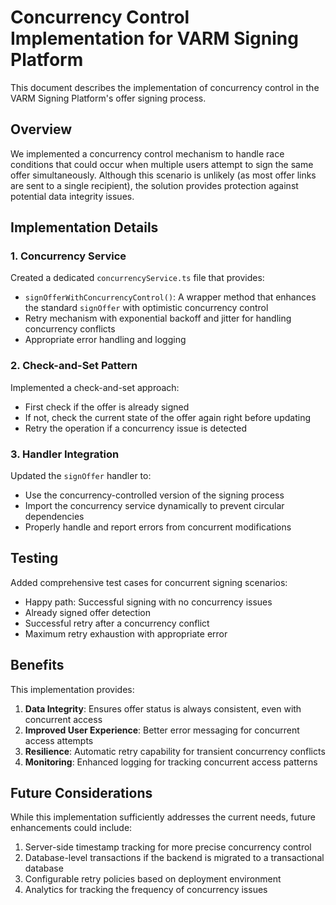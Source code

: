 # Concurrency Control Implementation for VARM Signing Platform

This document describes the implementation of concurrency control in the VARM Signing Platform's offer signing process.

## Overview

We implemented a concurrency control mechanism to handle race conditions that could occur when multiple users attempt to sign the same offer simultaneously. Although this scenario is unlikely (as most offer links are sent to a single recipient), the solution provides protection against potential data integrity issues.

## Implementation Details

### 1. Concurrency Service

Created a dedicated `concurrencyService.ts` file that provides:

- `signOfferWithConcurrencyControl()`: A wrapper method that enhances the standard `signOffer` with optimistic concurrency control
- Retry mechanism with exponential backoff and jitter for handling concurrency conflicts
- Appropriate error handling and logging

### 2. Check-and-Set Pattern

Implemented a check-and-set approach:
- First check if the offer is already signed
- If not, check the current state of the offer again right before updating
- Retry the operation if a concurrency issue is detected

### 3. Handler Integration

Updated the `signOffer` handler to:
- Use the concurrency-controlled version of the signing process
- Import the concurrency service dynamically to prevent circular dependencies
- Properly handle and report errors from concurrent modifications

## Testing

Added comprehensive test cases for concurrent signing scenarios:
- Happy path: Successful signing with no concurrency issues
- Already signed offer detection 
- Successful retry after a concurrency conflict
- Maximum retry exhaustion with appropriate error

## Benefits

This implementation provides:

1. **Data Integrity**: Ensures offer status is always consistent, even with concurrent access
2. **Improved User Experience**: Better error messaging for concurrent access attempts
3. **Resilience**: Automatic retry capability for transient concurrency conflicts
4. **Monitoring**: Enhanced logging for tracking concurrent access patterns

## Future Considerations

While this implementation sufficiently addresses the current needs, future enhancements could include:

1. Server-side timestamp tracking for more precise concurrency control
2. Database-level transactions if the backend is migrated to a transactional database
3. Configurable retry policies based on deployment environment
4. Analytics for tracking the frequency of concurrency issues
